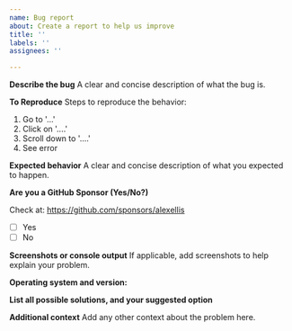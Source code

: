 ```yaml
---
name: Bug report
about: Create a report to help us improve
title: ''
labels: ''
assignees: ''

---
```


**Describe the bug**
A clear and concise description of what the bug is.

**To Reproduce**
Steps to reproduce the behavior:
1. Go to '...'
2. Click on '....'
3. Scroll down to '....'
4. See error

**Expected behavior**
A clear and concise description of what you expected to happen.


**Are you a GitHub Sponsor (Yes/No?)**

Check at: https://github.com/sponsors/alexellis
- [ ] Yes
- [ ] No

**Screenshots or console output**
If applicable, add screenshots to help explain your problem.

**Operating system and version:**


**List all possible solutions, and your suggested option**


**Additional context**
Add any other context about the problem here.
